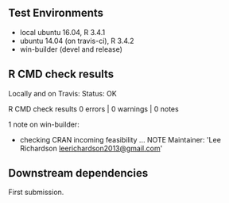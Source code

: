 ## Test Environments 
* local ubuntu 16.04, R 3.4.1
* ubuntu 14.04 (on travis-ci), R 3.4.2
* win-builder (devel and release)

## R CMD check results 
Locally and on Travis:
Status: OK

R CMD check results
0 errors | 0 warnings | 0 notes

1 note on win-builder:
* checking CRAN incoming feasibility ... NOTE
Maintainer: 'Lee Richardson <leerichardson2013@gmail.com>'

## Downstream dependencies
First submission. 
